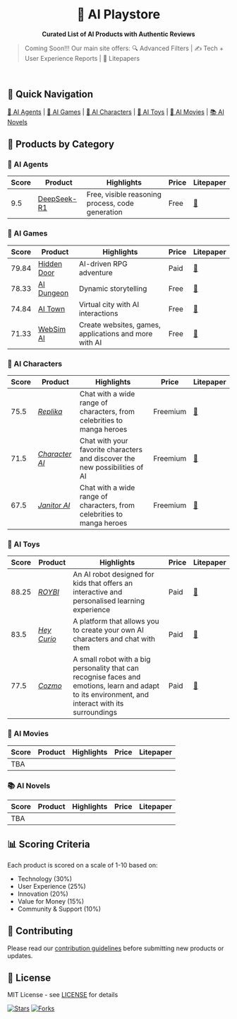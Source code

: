 <!-- <style>h1,h2,h3,h4 { border-bottom: 0; } </style> -->
<h1 align="center">
	🎠 AI Playstore 
</h1>

<p align="center">
<b> Curated List of AI Products with Authentic Reviews </b>
</p>

<!-- <p align="center">
	<a href="https://discord.gg/U7KEcGErtQ" target="_blank">
		<img src="https://img.shields.io/static/v1?label=Join&message=%20discord!&color=mediumslateblue">
	</a>
	<a href="https://twitter.com/e2b_dev" target="_blank">
		<img src="https://img.shields.io/twitter/follow/e2b.svg?logo=twitter">
	</a>
</p> -->

> Coming Soon!!! Our main site offers:
🔍 Advanced Filters | ✍️ Tech + User Experience Reports | 📝 Litepapers

<!-- <p align="center">
👉 <a href="https://losdwind.github.io/ai-playstore/">Visit Full Review Site</a>
</p> -->

<br>

## 🚀 Quick Navigation

[🤖 AI Agents](#ai-agents) | [👾 AI Games](#ai-games) | [💞 AI Characters](#ai-characters) | [🧸 AI Toys](#ai-toys) | [🎥 AI Movies](#ai-movies) | [📚 AI Novels](#ai-novels)

## 🎯 Products by Category

### 🤖 AI Agents
| Score | Product | Highlights | Price | Litepaper |
|-------|---------|------------|--------|---------|
| 9.5 | [DeepSeek-R1](https://deepseek.com) | Free, visible reasoning process, code generation | Free | [📄](./ai_agents/deepseek-r1.md) |


### 👾 AI Games
| Score | Product | Highlights | Price | Litepaper |
|-------|---------|------------|--------|---------|
| 79.84 | [Hidden Door](https://www.hiddendoor.co/) | AI-driven RPG adventure | Paid | [📄](./ai_games/hidden-door.md) |
| 78.33 | [AI Dungeon](https://aidungeon.com/) | Dynamic storytelling | Free | [📄](./ai_games/ai-dungeon.md) |
| 74.84 | [AI Town](https://www.convex.dev/ai-town) | Virtual city with AI interactions | Free | [📄](./ai_games/ai-town.md) |
| 71.33 | [WebSim AI](https://websim.ai/) | Create websites, games, applications and more with AI | Free | [📄](./ai_games/websim-ai.md) |

### 💞 AI Characters
| Score | Product | Highlights | Price | Litepaper |
|-------|---------|------------|--------|---------|
| 75.5 | [*Replika*](https://replika.ai) | Chat with a wide range of characters, from celebrities to manga heroes | Freemium | [📄](./ai_characters/replika.md)
| 71.5 | [*Character AI*](https://character.ai) | Chat with your favorite characters and discover the new possibilities of AI | Freemium | [📄](./ai_characters/character-ai.md)
| 67.5 | [*Janitor AI*](https://janitorai.com/login) | Chat with a wide range of characters, from celebrities to manga heroes | Freemium | [📄](./ai_characters/janitor-ai.md)	


### 🧸 AI Toys
| Score | Product | Highlights | Price | Litepaper |
|-------|---------|------------|--------|---------|
| 88.25 | [*ROYBI*](https://roybi.world) | An AI robot designed for kids that offers an interactive and personalised learning experience | Paid | [📄](./ai_toys/roybi.md)
| 83.5 | [*Hey Curio*](https://heycurio.com/) | A platform that allows you to create your own AI characters and chat with them | Paid | [📄](./ai_toys/hey-curio.md)
| 77.5 | [*Cozmo*](https://ankicozmorobot.com/) | A small robot with a big personality that can recognise faces and emotions, learn and adapt to its environment, and interact with its surroundings | Paid | [📄](./ai_toys/cozmo.md)

### 🎥 AI Movies
| Score | Product | Highlights | Price | Litepaper |
|-------|---------|------------|--------|---------|
|TBA|

### 📚 AI Novels
| Score | Product | Highlights | Price | Litepaper |
|-------|---------|------------|--------|---------|
|TBA|



## 📊 Scoring Criteria
Each product is scored on a scale of 1-10 based on:
- Technology (30%)
- User Experience (25%)
- Innovation (20%)
- Value for Money (15%)
- Community & Support (10%)

## 🤝 Contributing
Please read our [contribution guidelines](./CONTRIBUTING.md) before submitting new products or updates.

## 📜 License
MIT License - see [LICENSE](./LICENSE) for details

[![Stars](https://img.shields.io/github/stars/losdwind/ai-playstore?style=social)](https://github.com/yourusername/ai-playstore)
[![Forks](https://img.shields.io/github/forks/losdwind/ai-playstore?style=social)](https://github.com/yourusername/ai-playstore/fork)
